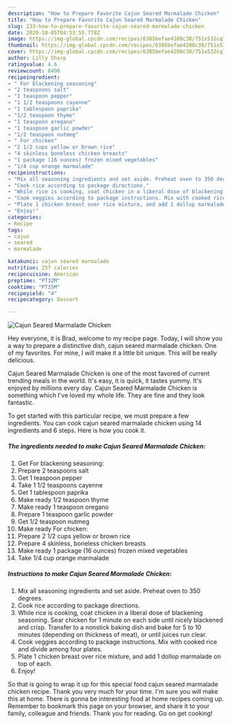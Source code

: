 ```yaml
---
description: "How to Prepare Favorite Cajun Seared Marmalade Chicken"
title: "How to Prepare Favorite Cajun Seared Marmalade Chicken"
slug: 233-how-to-prepare-favorite-cajun-seared-marmalade-chicken
date: 2020-10-05T04:53:55.778Z
image: https://img-global.cpcdn.com/recipes/6385befae4280c38/751x532cq70/cajun-seared-marmalade-chicken-recipe-main-photo.jpg
thumbnail: https://img-global.cpcdn.com/recipes/6385befae4280c38/751x532cq70/cajun-seared-marmalade-chicken-recipe-main-photo.jpg
cover: https://img-global.cpcdn.com/recipes/6385befae4280c38/751x532cq70/cajun-seared-marmalade-chicken-recipe-main-photo.jpg
author: Lilly Sharp
ratingvalue: 4.6
reviewcount: 8498
recipeingredient:
- " For blackening seasoning"
- "2 teaspoons salt"
- "1 teaspoon pepper"
- "1 1/2 teaspoons cayenne"
- "1 tablespoon paprika"
- "1/2 teaspoon thyme"
- "1 teaspoon oregano"
- "1 teaspoon garlic powder"
- "1/2 teaspoon nutmeg"
- " For chicken"
- "2 1/2 cups yellow or brown rice"
- "4 skinless boneless chicken breasts"
- "1 package (16 ounces) frozen mixed vegetables"
- "1/4 cup orange marmalade"
recipeinstructions:
- "Mix all seasoning ingredients and set aside. Preheat oven to 350 degrees."
- "Cook rice according to package directions."
- "While rice is cooking, coat chicken in a liberal dose of blackening seasoning. Sear chicken for 1 minute on each side until nicely blackened and crisp. Transfer to a nonstick baking dish and bake for 5 to 10 minutes (depending on thickness of meat), or until juices run clear."
- "Cook veggies according to package instructions. Mix with cooked rice and divide among four plates."
- "Plate 1 chicken breast over rice mixture, and add 1 dollop marmalade on top of each."
- "Enjoy!"
categories:
- Recipe
tags:
- cajun
- seared
- marmalade

katakunci: cajun seared marmalade 
nutrition: 257 calories
recipecuisine: American
preptime: "PT32M"
cooktime: "PT35M"
recipeyield: "4"
recipecategory: Dessert

---
```



![Cajun Seared Marmalade Chicken](https://img-global.cpcdn.com/recipes/6385befae4280c38/751x532cq70/cajun-seared-marmalade-chicken-recipe-main-photo.jpg)

Hey everyone, it is Brad, welcome to my recipe page. Today, I will show you a way to prepare a distinctive dish, cajun seared marmalade chicken. One of my favorites. For mine, I will make it a little bit unique. This will be really delicious.

Cajun Seared Marmalade Chicken is one of the most favored of current trending meals in the world. It's easy, it is quick, it tastes yummy. It's enjoyed by millions every day. Cajun Seared Marmalade Chicken is something which I've loved my whole life. They are fine and they look fantastic.




To get started with this particular recipe, we must prepare a few ingredients. You can cook cajun seared marmalade chicken using 14 ingredients and 6 steps. Here is how you cook it.

<!--inarticleads1-->

##### The ingredients needed to make Cajun Seared Marmalade Chicken:

1. Get  For blackening seasoning:
1. Prepare 2 teaspoons salt
1. Get 1 teaspoon pepper
1. Take 1 1/2 teaspoons cayenne
1. Get 1 tablespoon paprika
1. Make ready 1/2 teaspoon thyme
1. Make ready 1 teaspoon oregano
1. Prepare 1 teaspoon garlic powder
1. Get 1/2 teaspoon nutmeg
1. Make ready  For chicken:
1. Prepare 2 1/2 cups yellow or brown rice
1. Prepare 4 skinless, boneless chicken breasts
1. Make ready 1 package (16 ounces) frozen mixed vegetables
1. Take 1/4 cup orange marmalade




<!--inarticleads2-->

##### Instructions to make Cajun Seared Marmalade Chicken:

1. Mix all seasoning ingredients and set aside. Preheat oven to 350 degrees.
1. Cook rice according to package directions.
1. While rice is cooking, coat chicken in a liberal dose of blackening seasoning. Sear chicken for 1 minute on each side until nicely blackened and crisp. Transfer to a nonstick baking dish and bake for 5 to 10 minutes (depending on thickness of meat), or until juices run clear.
1. Cook veggies according to package instructions. Mix with cooked rice and divide among four plates.
1. Plate 1 chicken breast over rice mixture, and add 1 dollop marmalade on top of each.
1. Enjoy!




So that is going to wrap it up for this special food cajun seared marmalade chicken recipe. Thank you very much for your time. I'm sure you will make this at home. There is gonna be interesting food at home recipes coming up. Remember to bookmark this page on your browser, and share it to your family, colleague and friends. Thank you for reading. Go on get cooking!
